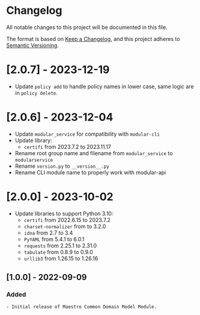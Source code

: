 # Changelog
All notable changes to this project will be documented in this file.

The format is based on [Keep a Changelog](https://keepachangelog.com/en/1.0.0/),
and this project adheres to [Semantic Versioning](https://semver.org/spec/v2.0.0.html).

# [2.0.7] - 2023-12-19
* Update `policy add` to handle policy names in lower case, same logic are in
`policy delete`.

# [2.0.6] - 2023-12-04
* Update `modular_service` for compatibility with `modular-cli`
* Update library:
  * `certifi` from 2023.7.2 to 2023.11.17
* Rename root group name and filename from `modular_service` to `modularservice`
* Rename `version.py` to `__version__.py`
* Rename CLI module name to properly work with modular-api

# [2.0.0] - 2023-10-02
* Update libraries to support Python 3.10:
  * `certifi` from 2022.6.15 to 2023.7.2
  * `charset-normalizer` from  to 3.2.0
  * `idna` from 2.7 to 3.4
  * `PyYAML` from 5.4.1 to 6.0.1
  * `requests` from 2.25.1 to 2.31.0
  * `tabulate` from 0.8.9 to 0.9.0
  * `urllib3` from 1.26.15 to 1.26.16

## [1.0.0] - 2022-09-09
### Added
    - Initial release of Maestro Common Domain Model Module.


